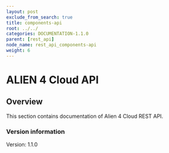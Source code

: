 ```yaml
---
layout: post
exclude_from_search: true
title: components-api
root: ../../
categories: DOCUMENTATION-1.1.0
parent: [rest_api]
node_name: rest_api_components-api
weight: 6
---
```


# ALIEN 4 Cloud API

## Overview
This section contains documentation of Alien 4 Cloud REST API.

### Version information
Version: 1.1.0


